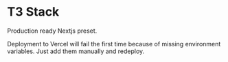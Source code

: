 # T3 Stack

Production ready Nextjs preset.

Deployment to Vercel will fail the first time because of missing environment variables. Just add them manually and redeploy.
